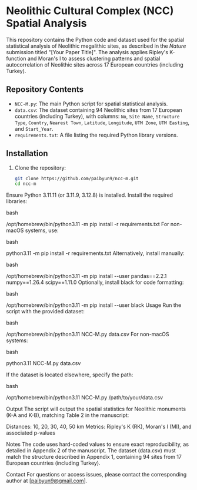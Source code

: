 
# Neolithic Cultural Complex (NCC) Spatial Analysis

This repository contains the Python code and dataset used for the spatial statistical analysis of Neolithic megalithic sites, as described in the *Nature* submission titled "[Your Paper Title]". The analysis applies Ripley's K-function and Moran's I to assess clustering patterns and spatial autocorrelation of Neolithic sites across 17 European countries (including Turkey).

## Repository Contents
- `NCC-M.py`: The main Python script for spatial statistical analysis.
- `data.csv`: The dataset containing 94 Neolithic sites from 17 European countries (including Turkey), with columns: `No`, `Site Name`, `Structure Type`, `Country`, `Nearest Town`, `Latitude`, `Longitude`, `UTM Zone`, `UTM Easting`, and `Start_Year`.
- `requirements.txt`: A file listing the required Python library versions.

## Installation
1. Clone the repository:
   ```bash
   git clone https://github.com/paibyun9/ncc-m.git
   cd ncc-m
Ensure Python 3.11.11 (or 3.11.9, 3.12.8) is installed.
Install the required libraries:


bash

/opt/homebrew/bin/python3.11 -m pip install -r requirements.txt
For non-macOS systems, use:


bash

python3.11 -m pip install -r requirements.txt
Alternatively, install manually:

bash

/opt/homebrew/bin/python3.11 -m pip install --user pandas==2.2.1 numpy==1.26.4 scipy==1.11.0
Optionally, install black for code formatting:

bash

/opt/homebrew/bin/python3.11 -m pip install --user black
Usage
Run the script with the provided dataset:

bash

/opt/homebrew/bin/python3.11 NCC-M.py data.csv
For non-macOS systems:

bash

python3.11 NCC-M.py data.csv

If the dataset is located elsewhere, specify the path:


bash

/opt/homebrew/bin/python3.11 NCC-M.py /path/to/your/data.csv

Output
The script will output the spatial statistics for Neolithic monuments (K-A and K-B), matching Table 2 in the manuscript:

Distances: 10, 20, 30, 40, 50 km
Metrics: Ripley's K (RK), Moran's I (MI), and associated p-values

Notes
The code uses hard-coded values to ensure exact reproducibility, as detailed in Appendix 2 of the manuscript.
The dataset (data.csv) must match the structure described in Appendix 1, containing 94 sites from 17 European countries (including Turkey).

Contact
For questions or access issues, please contact the corresponding author at [paibyun9@gmail.com].
